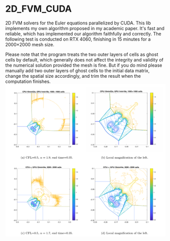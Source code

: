 # 2D_FVM_CUDA
2D FVM solvers for the Euler equations parallelized by CUDA. This lib implements my own algorithm proposed in my academic paper. It's fast and reliable, which has implemented our algorithm faithfully and correctly. The following test is conducted on RTX 4060, finishing in 15 minutes for a 2000×2000 mesh size.

Please note that the program treats the two outer layers of cells as ghost cells by default, which generally does not affect the integrity and validity of the numerical solution provided the mesh is fine. But if you do mind please manually add two outer layers of ghost cells to the initial data matrix, change the spatial size accordingly, and trim the result when the computation finishes.
![](https://github.com/Hangcil/2D_FVM_CUDA/blob/main/Screenshot%202025-04-17%20202634.png)

